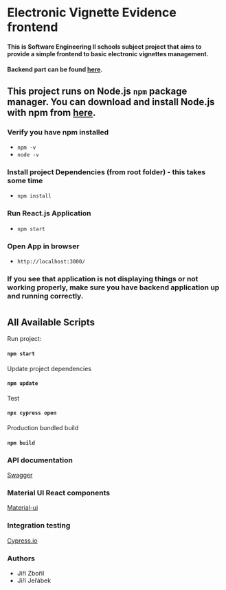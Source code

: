 # Electronic Vignette Evidence frontend

#### This is Software Engineering II schools subject project that aims to provide a simple frontend to basic electronic vignettes management. 
#### Backend part can be found [here](https://github.com/ZboraCZ/Electronic-Vignette-Evidence-backend).

## This project runs on Node.js `npm` package manager. You can download and install Node.js with npm from [here](https://www.npmjs.com/get-npm).

### Verify you have npm installed
* `npm -v`
* `node -v`

### Install project Dependencies (from root folder) - this takes some time
* `npm install`

### Run React.js Application
* `npm start`

### Open App in browser
* `http://localhost:3000/`

### If you see that application is not displaying things or not working properly, make sure you have backend application up and running correctly.

#
## All Available Scripts

Run project:
#### `npm start`

Update project dependencies

#### `npm update`

Test
#### `npx cypress open`

Production bundled build
#### `npm build`

### API documentation
[Swagger](https://app.swaggerhub.com/apis/Jiri_Jerabek/Elektronicke-dalnicni-znamky/1.0.0#/)

### Material UI React components 
[Material-ui](https://material-ui.com/)

### Integration testing
[Cypress.io](https://www.cypress.io/)

### Authors
* Jiří Zbořil
* Jiří Jeřábek